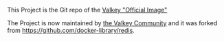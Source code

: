 This Project is the Git repo of the [Valkey "Official Image"](https://hub.docker.com/r/valkey/valkey/)

The Project is now maintained by [the Valkey Community](https://github.com/valkey-io/valkey/) 
and it was forked from https://github.com/docker-library/redis.

